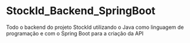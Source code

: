 # StockId_Backend_SpringBoot
Todo o backend do projeto StockId utilizando o Java como linguagem de programação e com o Spring Boot para a criação da API

